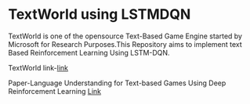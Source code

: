 # TextWorld using LSTMDQN

TextWorld is one of the opensource Text-Based Game Engine started by Microsoft for Research Purposes.This Repository aims to 
implement text Based Reinforcement Learning Using LSTM-DQN.


TextWorld link-[link](https://textworld.readthedocs.io/en/latest/index.html)





Paper-Language Understanding for Text-based Games Using Deep Reinforcement Learning [Link](https://arxiv.org/abs/1506.08941)



